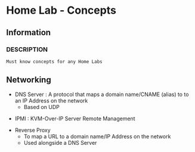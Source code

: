 # Home Lab - Concepts

## Information 
### DESCRIPTION 
```
Must know concepts for any Home Labs
```

## Networking
- DNS Server : A protocol that maps a domain name/CNAME (alias) to to an IP Address on the network
    + Based on UDP
+ IPMI : KVM-Over-IP Server Remote Management  
- Reverse Proxy
    + To map a URL to a domain name/IP Address on the network
    + Used alongside a DNS Server




